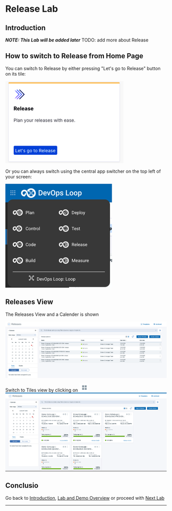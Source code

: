 # Release Lab

## Introduction

_**NOTE: This Lab will be added later**_
TODO: add more about Release

## How to switch to Release from Home Page

You can switch to Release by either pressing "Let's go to Release" button on its tile:

![Release Tile lets go][ReleaseTile]

Or you can always switch using the central app switcher on the top left of your screen:

![Central App Switcher][CentralAppSwitcher]

## Releases View

The Releases View and a Calender is shown

![Releases View][ReleaseViewasList]

Switch to Tiles view by clicking on ![Release tiles icon][ReleaseSwitchToTiles]
![Releases as Tiles view][ReleaseViewasTiles]

## Conclusio

Go back to [Introduction][GoBackToParentIndex], [Lab and Demo Overview][GoBackToDemoOverview] or proceed with [Next Lab][NextLab]

---

[GoBackToDemoOverview]: ../index.md
[GoBackToParentIndex]: ../index.md#release
[NextLab]: ../index.md

[ReleaseTile]: ../introduction/media/Loop_switch_to_Release.png
[CentralAppSwitcher]: ../introduction/media/Loop_central_app_control.png

[ReleaseViewasList]: media/Release_View_asList.png
[ReleaseSwitchToTiles]: media/Release_Switch_To_TilesView.png
[ReleaseViewasTiles]: media/Release_View_asTiles.png

